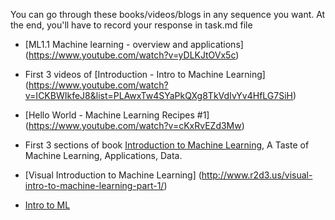 You can go through these books/videos/blogs in any sequence you want. At the end, you'll have to record your response in task.md file



* [ML1.1 Machine learning - overview and applications] (https://www.youtube.com/watch?v=yDLKJtOVx5c)

* First 3 videos of [Introduction - Intro to Machine Learning] (https://www.youtube.com/watch?v=ICKBWIkfeJ8&list=PLAwxTw4SYaPkQXg8TkVdIvYv4HfLG7SiH)

* [Hello World - Machine Learning Recipes #1] (https://www.youtube.com/watch?v=cKxRvEZd3Mw)

* First 3 sections of book [Introduction to Machine Learning](http://alex.smola.org/drafts/thebook.pdf), A Taste of Machine Learning, Applications, Data.

* [Visual Introduction to Machine Learning] (http://www.r2d3.us/visual-intro-to-machine-learning-part-1/)

* [Intro to ML](https://www.toptal.com/machine-learning/machine-learning-theory-an-introductory-primer)
